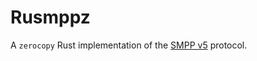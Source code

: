 # Rusmppz

A `zerocopy` Rust implementation of the [SMPP v5](https://smpp.org/SMPP_v5.pdf) protocol.
